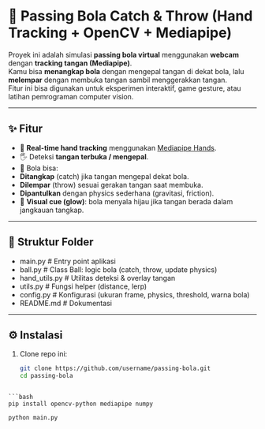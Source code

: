 # 🏐 Passing Bola Catch & Throw (Hand Tracking + OpenCV + Mediapipe)

Proyek ini adalah simulasi **passing bola virtual** menggunakan **webcam** dengan **tracking tangan (Mediapipe)**.  
Kamu bisa **menangkap bola** dengan mengepal tangan di dekat bola, lalu **melempar** dengan membuka tangan sambil menggerakkan tangan.  
Fitur ini bisa digunakan untuk eksperimen interaktif, game gesture, atau latihan pemrograman computer vision.

---

## ✨ Fitur
- 🎥 **Real-time hand tracking** menggunakan [Mediapipe Hands](https://developers.google.com/mediapipe).
- 🖐️ Deteksi **tangan terbuka / mengepal**.
- 🏀 Bola bisa:
- **Ditangkap** (catch) jika tangan mengepal dekat bola.
- **Dilempar** (throw) sesuai gerakan tangan saat membuka.
- **Dipantulkan** dengan physics sederhana (gravitasi, friction).
- 🔵 **Visual cue (glow)**: bola menyala hijau jika tangan berada dalam jangkauan tangkap.

---

## 📂 Struktur Folder
- main.py # Entry point aplikasi
- ball.py # Class Ball: logic bola (catch, throw, update physics)
- hand_utils.py # Utilitas deteksi & overlay tangan
- utils.py # Fungsi helper (distance, lerp)
- config.py # Konfigurasi (ukuran frame, physics, threshold, warna bola)
- README.md # Dokumentasi


---

## ⚙️ Instalasi
1. Clone repo ini:
   ```bash
   git clone https://github.com/username/passing-bola.git
   cd passing-bola
```

```bash
pip install opencv-python mediapipe numpy
```

```bash
python main.py
```
